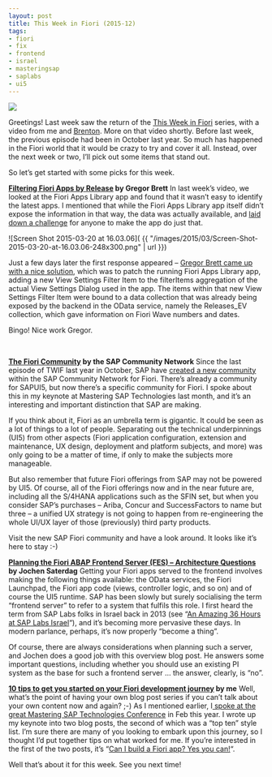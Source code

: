 ```yaml
---
layout: post
title: This Week in Fiori (2015-12)
tags:
- fiori
- fix
- frontend
- israel
- masteringsap
- saplabs
- ui5
---
```



![](http://scn.sap.com/community/image/2599/1.png?a=390268)

Greetings! Last week saw the return of the [This Week in Fiori](/category/twif/) series, with a video from me and [Brenton](https://callaghan001.wordpress.com). More on that video shortly. Before last week, the previous episode had been in October last year. So much has happened in the Fiori world that it would be crazy to try and cover it all. Instead, over the next week or two, I’ll pick out some items that stand out.

So let’s get started with some picks for this week.

**[Filtering Fiori Apps by Release](http://gregorbrett.blogspot.co.uk/2015/03/ive-just-watched-this-interesting-video.html) by Gregor Brett**
 In last week’s video, we looked at the Fiori Apps Library app and found that it wasn’t easy to identify the latest apps. I mentioned that while the Fiori Apps Library app itself didn’t expose the information in that way, the data was actually available, and [laid down a challenge](https://youtu.be/LanZx1W2yqI#t=18m10s) for anyone to make the app do just that.

![Screen Shot 2015-03-20 at 16.03.06]( {{ "/images/2015/03/Screen-Shot-2015-03-20-at-16.03.06-248x300.png" | url }})

Just a few days later the first response appeared – [Gregor Brett came up with a nice solution](http://gregorbrett.blogspot.co.uk/2015/03/ive-just-watched-this-interesting-video.html), which was to patch the running Fiori Apps Library app, adding a new View Settings Filter Item to the filterItems aggregation of the actual View Settings Dialog used in the app. The items within that new View Settings Filter Item were bound to a data collection that was already being exposed by the backend in the OData service, namely the Releases_EV collection, which gave information on Fiori Wave numbers and dates.

Bingo! Nice work Gregor.

 

**[The Fiori Community](http://scn.sap.com/community/fiori) by the SAP Community Network**
Since the last episode of TWIF last year in October, SAP have [created a new community](http://scn.sap.com/community/fiori/blog/2015/02/25/sap-fiori--the-new-community-space-in-scn) within the SAP Community Network for Fiori. There’s already a community for SAPUI5, but now there’s a specific community for Fiori. I spoke about this in my keynote at Mastering SAP Technologies last month, and it’s an interesting and important distinction that SAP are making.

If you think about it, Fiori as an umbrella term is gigantic. It could be seen as a lot of things to a lot of people. Separating out the technical underpinnings (UI5) from other aspects (Fiori application configuration, extension and maintenance, UX design, deployment and platform subjects, and more) was only going to be a matter of time, if only to make the subjects more manageable.

But also remember that future Fiori offerings from SAP may not be powered by UI5. Of course, all of the Fiori offerings now and in the near future are, including all the S/4HANA applications such as the SFIN set, but when you consider SAP’s purchases – Ariba, Concur and SuccessFactors to name but three – a unified UX strategy is not going to happen from re-engineering the whole UI/UX layer of those (previously) third party products.

Visit the new SAP Fiori community and have a look around. It looks like it’s here to stay :-)

**[Planning the Fiori ABAP Frontend Server (FES) – Architecture Questions](http://scn.sap.com/community/fiori/blog/2015/03/11/architectural-consideration-when-planning-the-fiori-abap-frontend-server-fes) by Jochen Saterdag**
Getting your Fiori apps served to the frontend involves making the following things available: the OData services, the Fiori Launchpad, the Fiori app code (views, controller logic, and so on) and of course the UI5 runtime. SAP has been slowly but surely socialising the term “frontend server” to refer to a system that fulfils this role. I first heard the term from SAP Labs folks in Israel back in 2013 (see “[An Amazing 36 Hours at SAP Labs Israel](http://scn.sap.com/people/dj.adams/blog/2013/10/03/an-amazing-36-hours-at-sap-labs-israel)“), and it’s becoming more pervasive these days. In modern parlance, perhaps, it’s now properly “become a thing”.

Of course, there are always considerations when planning such a server, and Jochen does a good job with this overview blog post. He answers some important questions, including whether you should use an existing PI system as the base for such a frontend server … the answer, clearly, is “no”.

**[10 tips to get you started on your Fiori development journey](http://www.bluefinsolutions.com/Blogs/DJ-Adams/March-2015/10-tips-to-get-you-started-on-your-Fiori-developme/) by me**
Well, what’s the point of having your own blog post series if you can’t talk about your own content now and again? ;-) As I mentioned earlier, I[ spoke at the great Mastering SAP Technologies Conference](/2015/02/16/speaking-at-mastering-sap-technologies/) in Feb this year. I wrote up my keynote into two blog posts, the second of which was a “top ten” style list. I’m sure there are many of you looking to embark upon this journey, so I thought I’d put together tips on what worked for me. If you’re interested in the first of the two posts, it’s “[Can I build a Fiori app? Yes you can!](http://www.bluefinsolutions.com/Blogs/DJ-Adams/March-2015/Can-I-build-a-Fiori-app-Yes-you-can!/)“.

Well that’s about it for this week. See you next time!


